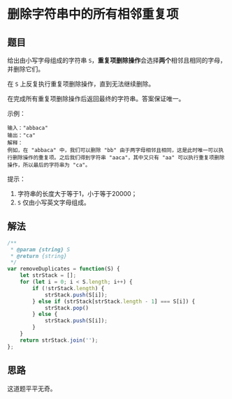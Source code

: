 # 删除字符串中的所有相邻重复项
## 题目
给出由小写字母组成的字符串 ``S``，**重复项删除操作**会选择**两个**相邻且相同的字母，并删除它们。

在 ``S`` 上反复执行重复项删除操作，直到无法继续删除。

在完成所有重复项删除操作后返回最终的字符串。答案保证唯一。

示例：
```
输入："abbaca"
输出："ca"
解释：
例如，在 "abbaca" 中，我们可以删除 "bb" 由于两字母相邻且相同，这是此时唯一可以执行删除操作的重复项。之后我们得到字符串 "aaca"，其中又只有 "aa" 可以执行重复项删除操作，所以最后的字符串为 "ca"。
```

提示：
1. 字符串的长度大于等于1，小于等于20000；
2. ``S`` 仅由小写英文字母组成。
## 解法
```js
/**
 * @param {string} S
 * @return {string}
 */
var removeDuplicates = function(S) {
    let strStack = [];
    for (let i = 0; i < S.length; i++) {
        if (!strStack.length) {
            strStack.push(S[i]);
        } else if (strStack[strStack.length - 1] === S[i]) {
            strStack.pop()
        } else {
            strStack.push(S[i]);
        }
    }
    return strStack.join('');
};
```
## 思路

这道题平平无奇。